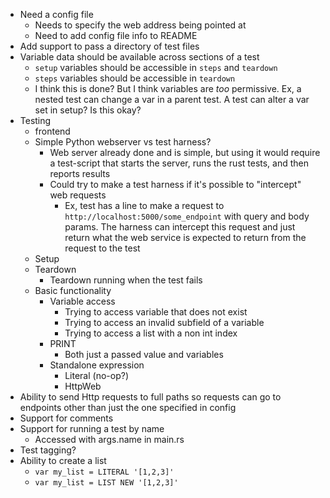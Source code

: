- Need a config file
    - Needs to specify the web address being pointed at
    - Need to add config file info to README
- Add support to pass a directory of test files
- Variable data should be available across sections of a test
    - `setup` variables should be accessible in `steps` and `teardown`
    - `steps` variables should be accessible in `teardown`
    - I think this is done? But I think variables are _too_ permissive. Ex, a nested test can change
      a var in a parent test. A test can alter a var set in setup? Is this okay?
- Testing
  - frontend
  - Simple Python webserver vs test harness?
    - Web server already done and is simple, but using it would require a test-script that starts the
      server, runs the rust tests, and then reports results
    - Could try to make a test harness if it's possible to "intercept" web requests
      - Ex, test has a line to make a request to `http://localhost:5000/some_endpoint` with query and body
        params. The harness can intercept this request and just return what the web service is expected
        to return from the request to the test
  - Setup
  - Teardown
    - Teardown running when the test fails
  - Basic functionality
    - Variable access
      - Trying to access variable that does not exist
      - Trying to access an invalid subfield of a variable
      - Trying to access a list with a non int index
    - PRINT
      - Both just a passed value and variables
    - Standalone expression
      - Literal (no-op?)
      - HttpWeb
- Ability to send Http requests to full paths so requests can go to endpoints
  other than just the one specified in config
- Support for comments
- Support for running a test by name
  - Accessed with args.name in main.rs
- Test tagging?
- Ability to create a list
  - `var my_list = LITERAL '[1,2,3]'`
  - `var my_list = LIST NEW '[1,2,3]'`
